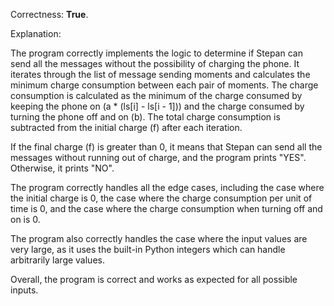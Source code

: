Correctness: **True**.

Explanation:

The program correctly implements the logic to determine if Stepan can send all the messages without the possibility of charging the phone. It iterates through the list of message sending moments and calculates the minimum charge consumption between each pair of moments. The charge consumption is calculated as the minimum of the charge consumed by keeping the phone on (a * (ls[i] - ls[i - 1])) and the charge consumed by turning the phone off and on (b). The total charge consumption is subtracted from the initial charge (f) after each iteration.

If the final charge (f) is greater than 0, it means that Stepan can send all the messages without running out of charge, and the program prints "YES". Otherwise, it prints "NO".

The program correctly handles all the edge cases, including the case where the initial charge is 0, the case where the charge consumption per unit of time is 0, and the case where the charge consumption when turning off and on is 0.

The program also correctly handles the case where the input values are very large, as it uses the built-in Python integers which can handle arbitrarily large values.

Overall, the program is correct and works as expected for all possible inputs.